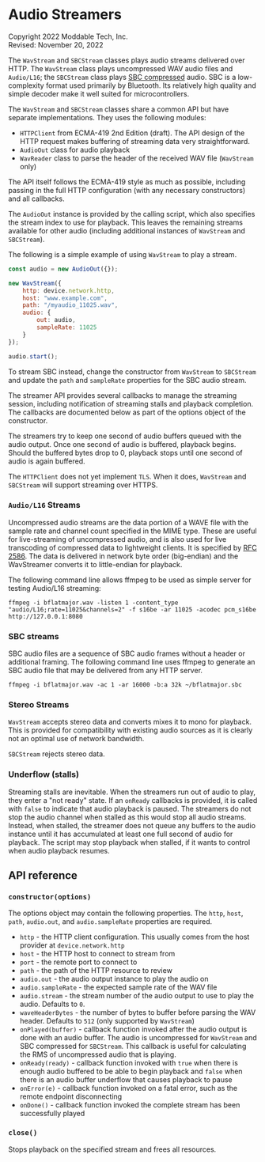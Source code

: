 # Audio Streamers
Copyright 2022 Moddable Tech, Inc.<BR>
Revised: November 20, 2022

The `WavStream` and `SBCStream` classes plays audio streams delivered over HTTP. The `WavStream` class plays uncompressed WAV audio files and `Audio/L16`; the `SBCStream` class plays [SBC compressed](https://en.wikipedia.org/wiki/SBC_%28codec%29) audio. SBC is a low-complexity format used primarily by Bluetooth. Its relatively high quality and simple decoder make it well suited for microcontrollers. 

The `WavStream` and `SBCStream` classes share a common API but have separate implementations. They uses the following modules:

- `HTTPClient` from ECMA-419 2nd Edition (draft). The API design of the HTTP request makes buffering of streaming data very straightforward.
- `AudioOut` class for audio playback
- `WavReader` class to parse the header of the received WAV file (`WavStream` only)

The API itself follows the ECMA-419 style as much as possible, including passing in the full HTTP configuration (with any necessary constructors) and all callbacks.

The `AudioOut` instance is provided by the calling script, which also specifies the stream index to use for playback. This leaves the remaining streams available for other audio (including additional instances of `WavStream` and `SBCStream`).

The following is a simple example of using `WavStream` to play a stream.

```js
const audio = new AudioOut({});

new WavStream({
	http: device.network.http,
	host: "www.example.com",
	path: "/myaudio_11025.wav",
	audio: {
		out: audio,
		sampleRate: 11025
	}
});

audio.start();
```

To stream SBC instead, change the constructor from `WavStream` to `SBCStream` and update the `path` and `sampleRate` properties for the SBC audio stream.

The streamer API provides several callbacks to manage the streaming session, including notification of streaming stalls and playback completion. The callbacks are documented below as part of the options object of the constructor.

The streamers try to keep one second of audio buffers queued with the audio output. Once one second of audio is buffered, playback begins. Should the buffered bytes drop to 0, playback stops until one second of audio is again buffered.

The `HTTPClient` does not yet implement `TLS`. When it does, `WavStream` and `SBCStream` will support streaming over HTTPS.

### `Audio/L16` Streams
Uncompressed audio streams are the data portion of a WAVE file with the sample rate and channel count specified in the MIME type. These are useful for live-streaming of uncompressed audio, and is also used for live transcoding of compressed data to lightweight clients. It is specified by [RFC 2586](https://datatracker.ietf.org/doc/html/rfc2586). The data is delivered in network byte order (big-endian) and the WavStreamer converts it to little-endian for playback.

The following command line allows ffmpeg to be used as simple server for testing Audio/L16 streaming:

```
ffmpeg -i bflatmajor.wav -listen 1 -content_type "audio/L16;rate=11025&channels=2" -f s16be -ar 11025 -acodec pcm_s16be http://127.0.0.1:8080
```

### SBC streams
SBC audio files are a sequence of SBC audio frames without a header or additional framing. The following command line uses ffmpeg to generate an SBC audio file that may be delivered from any HTTP server.

```
ffmpeg -i bflatmajor.wav -ac 1 -ar 16000 -b:a 32k ~/bflatmajor.sbc
```

### Stereo Streams
`WavStream` accepts stereo data and converts mixes it to mono for playback. This is provided for compatibility with existing audio sources as it is clearly not an optimal use of network bandwidth.

`SBCStream` rejects stereo data.

### Underflow (stalls)
Streaming stalls are inevitable. When the streamers run out of audio to play, they enter a "not ready" state. If an `onReady` callbacks is provided, it is called with `false` to indicate that audio playback is paused. The streamers do not stop the audio channel when stalled as this would stop all audio streams. Instead, when stalled, the streamer does not queue any buffers to the audio instance until it has accumulated at least one full second of audio for playback. The script may stop playback when stalled, if it wants to control when audio playback resumes.

## API reference

### `constructor(options)`

The options object may contain the following properties. The `http`, `host`, `path`, `audio.out`, and `audio.sampleRate` properties are required.

- `http` - the HTTP client configuration. This usually comes from the host provider at `device.network.http`
- `host` - the HTTP host to connect to stream from
- `port` - the remote port to connect to
- `path` - the path of the HTTP resource to review
- `audio.out` - the audio output instance to play the audio on
- `audio.sampleRate` - the expected sample rate of the WAV file
- `audio.stream` - the stream number of the audio output to use to play the audio. Defaults to `0`.
- `waveHeaderBytes` - the number of bytes to buffer before parsing the WAV header. Defaults to `512` (only supported by `WavStream`)
- `onPlayed(buffer)` - callback function invoked after the audio output is done with an audio buffer. The audio is uncompressed for `WavStream` and SBC compressed for `SBCStream`. This callback is useful for calculating the RMS of uncompressed audio that is playing.
- `onReady(ready)` - callback function invoked with `true` when there is enough audio buffered to be able to begin playback and `false` when there is an audio buffer underflow that causes playback to pause
- `onError(e)` - callback function invoked on a fatal error, such as the remote endpoint disconnecting
- `onDone()` - callback function invoked the complete stream has been successfully played

### `close()`

Stops playback on the specified stream and frees all resources.